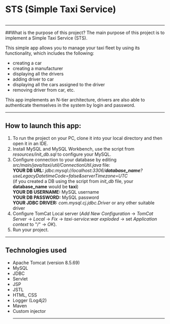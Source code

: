 <h1>STS (Simple Taxi Service)</h1>

<img src="https://lubimoetaxi.com.ua/wp-content/uploads/2019/02/lyubimoe-taksi-kharkov-kropivnitskiy-kamenskoe-zaporozhye-img-001.png" alt="">
<hr>

##What is the purpose of this project?
The main purpose of this project is to implement a Simple Taxi Service (STS).

This simple app allows you to manage your taxi fleet by using its functionality, which includes the following:
- creating a car
- creating a manufacturer
- displaying all the drivers
- adding driver to car
- displaying all the cars assigned to the driver
- removing driver from car, etc.

This app implements an N-tier architecture, drivers are also able to authenticate themselves in the system by login and password.
<hr>

## How to launch this app:
1. To run the project on your PC, clone it into your local directory and then open it in an IDE.
2. Install MySQL and MySQL Workbench, use the script from _resources/init_db.sql_ to configure your MySQL.
3. Configure connection to your database by editing _src/main/java/taxi/util/ConnectionUtil.java_ file: <br>
   **YOUR DB URL:** _jdbc:mysql://localhost:3306/<b>database_name</b>?useLegacyDatetimeCode=false&serverTimezone=UTC_ <br> (if you created a DB using the script from _init_db_ file, your <b>database_name</b> would be <b>taxi</b>)  <br>
   **YOUR DB USERNAME:** MySQL username <br>
   **YOUR DB PASSWORD:** MySQL password <br>
   **YOUR JDBC DRIVER:** _com.mysql.cj.jdbc.Driver_ or any other suitable driver <br>
4. Configure TomCat Local server (_Add New Configuration_ -> _TomCat Server_ -> _Local_ -> _Fix_ -> _taxi-service:war exploded_ -> set _Application context_ to "/" -> _OK_).
5. Run your project.
<hr>

## Technologies used
- Apache Tomcat (version 8.5.69)
- MySQL
- JDBC
- Servlet
- JSP
- JSTL
- HTML, CSS
- Logger (Log4j2)
- Maven
- Custom injector
  <hr>